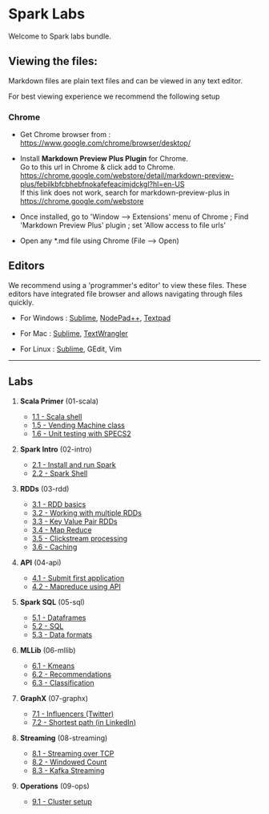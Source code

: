 <link rel='stylesheet' href='assets/main.css'/>

Spark Labs
==========
Welcome to Spark labs bundle.

Viewing the files:
-----------------
Markdown files are plain text files and can be viewed in any text editor.

For best viewing experience we recommend the following setup

### Chrome

* Get Chrome browser from : https://www.google.com/chrome/browser/desktop/

* Install **Markdown Preview Plus Plugin** for Chrome.  
Go to this url in Chrome & click add to Chrome.  
    https://chrome.google.com/webstore/detail/markdown-preview-plus/febilkbfcbhebfnokafefeacimjdckgl?hl=en-US  
If this link does not work, search for markdown-preview-plus in https://chrome.google.com/webstore

* Once installed, go to 'Window --> Extensions' menu of Chrome ;   Find 'Markdown Preview Plus' plugin ;  set 'Allow access to file urls'

* Open any *.md file using Chrome (File --> Open)


Editors
-------
We recommend using a 'programmer's editor' to view these files. These editors have integrated file browser and allows navigating through files quickly.

* For Windows : [Sublime](http://www.sublimetext.com/), [NodePad++](http://notepad-plus-plus.org/), [Textpad](http://www.textpad.com/)

* For Mac : [Sublime](http://www.sublimetext.com/),  [TextWrangler](http://www.barebones.com/products/textwrangler/)

* For Linux : [Sublime](http://www.sublimetext.com/), GEdit, Vim
----
Labs
----
1. **Scala Primer**  (01-scala)
    - [1.1 - Scala shell](01-scala/README.md)
    - [1.5 - Vending Machine class](01-scala/vending-machine/1.5-README.md)
    - [1.6 - Unit testing with SPECS2](01-scala/vending-machine/1.6-SPECS-README.md)


2. **Spark Intro**  (02-intro)
    - [2.1 - Install and run Spark](02-intro/2.1-install-spark.md)
    - [2.2 - Spark Shell](02-intro/2.2-shell.md)

3. **RDDs**  (03-rdd)
    - [3.1 - RDD basics](03-rdd/3.1-rdd-basics.md)
    - [3.2 - Working with multiple RDDs](03-rdd/3.2-rdd-multi.md)
    - [3.3 - Key Value Pair RDDs](03-rdd/3.3-rdd-kv.md)
    - [3.4 - Map Reduce](03-rdd/3.4-mapreduce.md)
    - [3.5 - Clickstream processing](03-rdd/3.5-clickstream.md)
    - [3.6 - Caching](03-rdd/3.6-caching.md)

4. **API** (04-api)
    - [4.1 - Submit first application](04-api/4.1-submit.md)
    - [4.2 - Mapreduce using API](04-api/4.2-mapreduce.md)

5.  **Spark SQL** (05-sql)
    - [5.1 - Dataframes](05-sql/5.1-dataframe.md)
    - [5.2 - SQL](05-sql/5.2-sql.md)
    - [5.3 - Data formats](05-sql/5.3-data-formats.md)

6. **MLLib**  (06-mllib)
    - [6.1 - Kmeans](06-mllib/kmeans/README.md)
    - [6.2 - Recommendations](06-mllib/recs/README.md)
    - [6.3 - Classification](06-mllib/classification/README.md)

7. **GraphX** (07-graphx)
    - [7.1  - Influencers (Twitter)](07-graphx/7.1-influencer.md)
    - [7.2  - Shortest path (in LinkedIn)](07-graphx/7.2-shortest-path.md)

8. **Streaming** (08-streaming)
    - [8.1 - Streaming over TCP](08-streaming/8.1-over-tcp/README.md)
    - [8.2 - Windowed Count](08-streaming/8.2-window/README.md)
    - [8.3 - Kafka Streaming](08-streaming/8.3-kafka/README.md)

9. **Operations** (09-ops)
    - [9.1 - Cluster setup](09-ops/9.1-cluster-setup.md)
